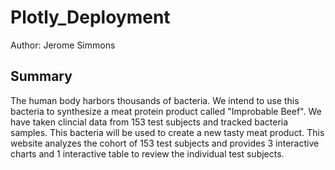 # Plotly_Deployment
Author: Jerome Simmons

## Summary
The human body harbors thousands of bacteria. We intend to use this bacteria to synthesize a meat protein product called "Improbable Beef". We have taken clincial data from 153 test subjects and tracked bacteria samples. This bacteria will be used to create a new tasty meat product. This website analyzes the cohort of 153 test subjects and provides 3 interactive charts and 1 interactive table to review the individual test subjects.

